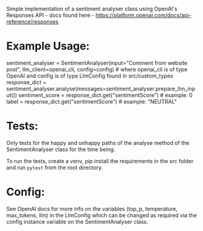Simple implementation of a sentiment analyser class using OpenAI's Responses API - docs found here - https://platform.openai.com/docs/api-reference/responses

# Example Usage:
sentiment_analyser = SentimentAnalyser(input="Comment from website post", llm_client=openai_cli, config=config) # where openai_cli is of type OpenAI and config is of type LlmConfig found in src/custom_types
response_dict = sentiment_analyser.analyse(messages=sentiment_analyser.prepare_llm_input())
sentiment_score = response_dict.get("sentimentScore") # example: 0
label = response_dict.get("sentimentScore") # example: "NEUTRAL"

# Tests:
Only tests for the happy and unhappy paths of the analyse method of the SentimentAnalyser class for the time being.

To run the tests, create a venv, pip install the requirements in the src folder and run `pytest` from the root directory.

# Config:
See OpenAI docs for more info on the variables (top_p, temperature, max_tokens, llm) in the LlmConfig which can be changed as required via the config instance variable on the SentimentAnalyser class. 


